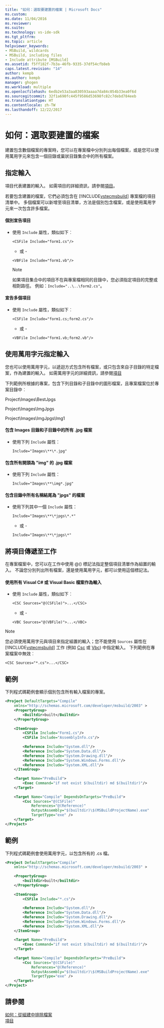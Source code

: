 ```yaml
---
title: "如何：選取要建置的檔案 | Microsoft Docs"
ms.custom: 
ms.date: 11/04/2016
ms.reviewer: 
ms.suite: 
ms.technology: vs-ide-sdk
ms.tgt_pltfrm: 
ms.topic: article
helpviewer_keywords:
- MSBuild, wildcards
- MSBuild, including files
- Include attribute [MSBuild]
ms.assetid: f5ff182f-7b3a-46fb-9335-37df54cfb8eb
caps.latest.revision: "14"
author: kempb
ms.author: kempb
manager: ghogen
ms.workload: multiple
ms.openlocfilehash: 6edb2e53a3aa830593aaaa7da84c054b33ea0f6d
ms.sourcegitcommit: 32f1a690fc445f9586d53698fc82c7debd784eeb
ms.translationtype: HT
ms.contentlocale: zh-TW
ms.lasthandoff: 12/22/2017
---
```

# <a name="how-to-select-the-files-to-build"></a>如何：選取要建置的檔案
建置包含數個檔案的專案時，您可以在專案檔中分別列出每個檔案，或是您可以使用萬用字元來包含一個目錄或巢狀目錄集合中的所有檔案。  
  
## <a name="specifying-inputs"></a>指定輸入  
 項目代表建置的輸入。 如需項目的詳細資訊，請參閱[項目](../msbuild/msbuild-items.md)。  
  
 若要包含建置的檔案，它們必須包含在 [!INCLUDE[vstecmsbuild](../extensibility/internals/includes/vstecmsbuild_md.md)] 專案檔的項目清單中。 多個檔案可以新增至項目清單，方法是個別包含檔案，或是使用萬用字元來一次包含許多檔案。  
  
#### <a name="to-declare-items-individually"></a>個別宣告項目  
  
-   使用 `Include` 屬性，類似如下︰  
  
     `<CSFile Include="form1.cs"/>`  
  
     - 或 -  
  
     `<VBFile Include="form1.vb"/>`  
  
    > [!NOTE]
    >  如果項目集合中的項目不在與專案檔相同的目錄中，您必須指定項目的完整或相對路徑。 例如：`Include="..\..\form2.cs"`。  
  
#### <a name="to-declare-multiple-items"></a>宣告多個項目  
  
-   使用 `Include` 屬性，類似如下︰  
  
     `<CSFile Include="form1.cs;form2.cs"/>`  
  
     - 或 -  
  
     `<VBFile Include="form1.vb;form2.vb"/>`  
  
## <a name="specifying-inputs-with-wildcards"></a>使用萬用字元指定輸入  
 您也可以使用萬用字元，以遞迴方式包含所有檔案，或只包含來自子目錄的特定檔案，作為建置的輸入。 如需萬用字元的詳細資訊，請參閱[項目](../msbuild/msbuild-items.md)  
  
 下列範例所根據的專案，包含下列目錄和子目錄中的圖形檔案，且專案檔案位於專案目錄中︰  
  
 Project\Images\BestJpgs  
  
 Project\Images\ImgJpgs  
  
 Project\Images\ImgJpgs\Img1  
  
#### <a name="to-include-all-jpg-files-in-the-images-directory-and-subdirectories"></a>包含 Images 目錄和子目錄中的所有 .jpg 檔案  
  
-   使用下列 `Include` 屬性：  
  
     `Include="Images\**\*.jpg"`  
  
#### <a name="to-include-all-jpg-files-starting-with-img"></a>包含所有開頭為 "img" 的 .jpg 檔案  
  
-   使用下列 `Include` 屬性：  
  
     `Include="Images\**\img*.jpg"`  
  
#### <a name="to-include-all-files-in-directories-with-names-ending-in-jpgs"></a>包含目錄中所有名稱結尾為 "jpgs" 的檔案  
  
-   使用下列其中一個 `Include` 屬性：  
  
     `Include="Images\**\*jpgs\*.*"`  
  
     - 或 -  
  
     `Include="Images\**\*jpgs\*"`  
  
## <a name="passing-items-to-a-task"></a>將項目傳遞至工作  
 在專案檔案中，您可以在工作中使用 @() 標記法指定整個項目清單作為組置的輸入。 不論您分別列出所有檔案，還是使用萬用字元，都可以使用這個標記法。  
  
#### <a name="to-use-all-visual-c-or-visual-basic-files-as-inputs"></a>使用所有 Visual C# 或 Visual Basic 檔案作為輸入  
  
-   使用 `Include` 屬性，類似如下︰  
  
     `<CSC Sources="@(CSFile)">...</CSC>`  
  
     - 或 -  
  
     `<VBC Sources="@(VBFile)">...</VBC>`  
  
> [!NOTE]
>  您必須使用萬用字元與項目來指定組置的輸入；您不能使用 `Sources` 屬性在 [!INCLUDE[vstecmsbuild](../extensibility/internals/includes/vstecmsbuild_md.md)] 工作 (例如 [Csc](../msbuild/csc-task.md) 或 [Vbc](../msbuild/vbc-task.md)) 中指定輸入。 下列範例在專案檔案中無效︰  
>   
>  `<CSC Sources="*.cs">...</CSC>`  
  
## <a name="example"></a>範例  
 下列程式碼範例會顯示個別包含所有輸入檔案的專案。  
  
```xml  
<Project DefaultTargets="Compile"  
    xmlns="http://schemas.microsoft.com/developer/msbuild/2003" >  
    <PropertyGroup>  
        <Builtdir>built</Builtdir>  
    </PropertyGroup>  
  
    <ItemGroup>  
        <CSFile Include="Form1.cs"/>  
        <CSFile Include="AssemblyInfo.cs"/>  
  
        <Reference Include="System.dll"/>  
        <Reference Include="System.Data.dll"/>  
        <Reference Include="System.Drawing.dll"/>  
        <Reference Include="System.Windows.Forms.dll"/>  
        <Reference Include="System.XML.dll"/>  
    </ItemGroup>  
  
    <Target Name="PreBuild">  
        <Exec Command="if not exist $(builtdir) md $(builtdir)"/>  
    </Target>  
  
    <Target Name="Compile" DependsOnTargets="PreBuild">  
        <Csc Sources="@(CSFile)"  
            References="@(Reference)"  
            OutputAssembly="$(builtdir)\$(MSBuildProjectName).exe"  
            TargetType="exe" />  
    </Target>  
</Project>  
```  
  
## <a name="example"></a>範例  
 下列程式碼範例會使用萬用字元，以包含所有的 .cs 檔。  
  
```xml  
<Project DefaultTargets="Compile"  
    xmlns="http://schemas.microsoft.com/developer/msbuild/2003" >  
  
    <PropertyGroup>  
        <builtdir>built</builtdir>  
    </PropertyGroup>  
  
    <ItemGroup>  
        <CSFile Include="*.cs"/>  
  
        <Reference Include="System.dll"/>  
        <Reference Include="System.Data.dll"/>  
        <Reference Include="System.Drawing.dll"/>  
        <Reference Include="System.Windows.Forms.dll"/>  
        <Reference Include="System.XML.dll"/>  
    </ItemGroup>  
  
    <Target Name="PreBuild">  
        <Exec Command="if not exist $(builtdir) md $(builtdir)"/>  
    </Target>  
  
    <Target Name="Compile" DependsOnTargets="PreBuild">  
        <Csc Sources="@(CSFile)"  
            References="@(Reference)"  
            OutputAssembly="$(builtdir)\$(MSBuildProjectName).exe"  
            TargetType="exe" />  
    </Target>  
</Project>  
```  
  
## <a name="see-also"></a>請參閱  
 [如何：從組建中排除檔案](../msbuild/how-to-exclude-files-from-the-build.md)   
 [項目](../msbuild/msbuild-items.md)